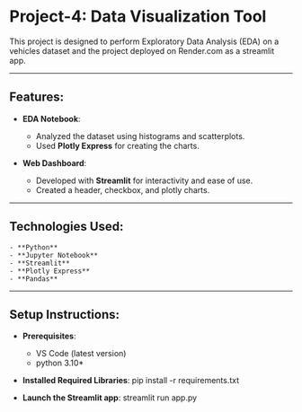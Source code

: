 # Project-4: Data Visualization Tool 
This project is designed to perform Exploratory Data Analysis (EDA) on a vehicles dataset and the project deployed on Render.com as a streamlit app.

------------------------------------------------
## Features:
- **EDA Notebook**:
    - Analyzed the dataset using histograms and scatterplots.
    - Used **Plotly Express** for creating the charts.
 
- **Web Dashboard**:
    - Developed with **Streamlit** for interactivity and ease of use.
    - Created a header, checkbox, and plotly charts.

-----------------------------------------------------
## Technologies Used:
    - **Python**
    - **Jupyter Notebook**
    - **Streamlit**
    - **Plotly Express**
    - **Pandas**

-----------------------------------------------------

## Setup Instructions:
- **Prerequisites**:
    - VS Code (latest version)
    - python 3.10*

- **Installed Required Libraries**:
    pip install -r requirements.txt

- **Launch the Streamlit app**:
    streamlit run app.py
     
    





